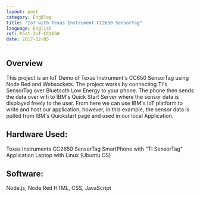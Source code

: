 ```yaml
---
layout: post
category: EngBlog
title: "IoT with Texas Instrument CC2650 SensorTag"
language: English
ref: Post-IoT-CC2650
date: 2017-12-05
---
```


## Overview
This project is an IoT Demo of Texas Instrument's CC650 SensorTag using Node Red and Websockets.  The project works by connecting TI's SensorTag over Bluetooth Low Energy to your phone. The phone then sends the data over wifi to IBM's Quick Start Server where the sensor data is displayed freely to the user.  From here we can use IBM's IoT platform to write and host our application, however, in this example, the sensor data is pulled from IBM's Quickstart page and used in our local Application.

## Hardware Used:
Texas Instruments CC2650 SensorTag
SmartPhone with "TI SensorTag" Application
Laptop with Linux (Ubuntu OS)

## Software:
Node.js, Node Red
HTML, CSS, JavaScript
